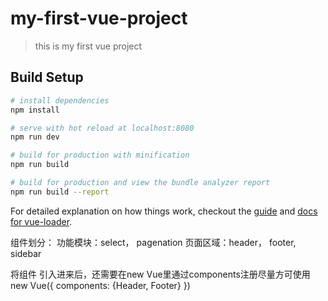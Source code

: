 # my-first-vue-project

> this is my first vue project

## Build Setup

``` bash
# install dependencies
npm install

# serve with hot reload at localhost:8080
npm run dev

# build for production with minification
npm run build

# build for production and view the bundle analyzer report
npm run build --report
```

For detailed explanation on how things work, checkout the [guide](http://vuejs-templates.github.io/webpack/) and [docs for vue-loader](http://vuejs.github.io/vue-loader).


组件划分：
功能模块：select， pagenation
页面区域：header， footer, sidebar

将组件 引入进来后，还需要在new Vue里通过components注册尽量方可使用
new Vue({
	components: {Header, Footer}
})

